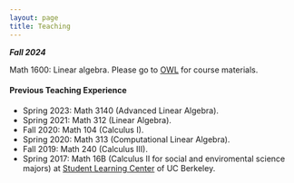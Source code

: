 ```yaml
---
layout: page
title: Teaching
---
```

***Fall 2024***

Math 1600: Linear algebra. Please go to [OWL](https://wts.uwo.ca/owl/) for course materials.

#### Previous Teaching Experience

* Spring 2023: Math 3140 (Advanced Linear Algebra).
* Spring 2021: Math 312 (Linear Algebra).
* Fall 2020: Math 104 (Calculus I).
* Spring 2020: Math 313 (Computational Linear Algebra).
* Fall 2019: Math 240 (Calculus III).
* Spring 2017: Math 16B (Calculus II for social and enviromental science majors) at [Student Learning Center](https://slc.berkeley.edu) of UC Berkeley.


